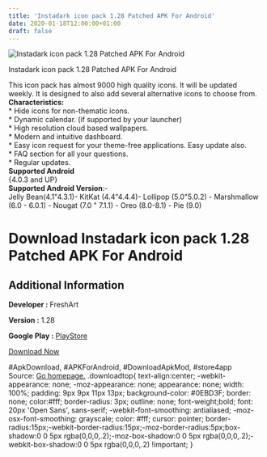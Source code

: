 ```yaml
---
title: 'Instadark icon pack 1.28 Patched APK For Android'
date: 2020-01-18T12:00:00+01:00
draft: false
---
```


![Instadark icon pack 1.28 Patched APK For Android](https://i0.wp.com/apkhome.net/wp-content/uploads/2020/01/Instadark-icon-pack-1.28-Patched.png "Instadark icon pack 1.28 Patched APK For Android")

  

Instadark icon pack 1.28 Patched APK For Android

This icon pack has almost 9000 high quality icons. It will be updated weekly. It is designed to also add several alternative icons to choose from.  
**Characteristics:**  
\* Hide icons for non-thematic icons.  
\* Dynamic calendar. (if supported by your launcher)  
\* High resolution cloud based wallpapers.  
\* Modern and intuitive dashboard.  
\* Easy icon request for your theme-free applications. Easy update also.  
\* FAQ section for all your questions.  
\* Regular updates.  
**Supported Android**  
{4.0.3 and UP}  
**Supported Android Version**:-  
Jelly Bean(4.1"4.3.1)- KitKat (4.4"4.4.4)- Lollipop (5.0"5.0.2) - Marshmallow (6.0 - 6.0.1) - Nougat (7.0 " 7.1.1) - Oreo (8.0-8.1) - Pie (9.0)

Download Instadark icon pack 1.28 Patched APK For Android
=========================================================

Additional Information
----------------------

**Developer :** FreshArt

**Version :** 1.28

**Google Play :** [PlayStore](https://play.google.com/store/apps/details?id=com.freshart.appone)

  

[Download Now](https://store4app.co/post/instadark-icon-pack-1-28-patched-apk-for-android_1579336536)

  
#ApkDownload, #APKForAndroid, #DownloadApkMod, #store4app  
Source: [Go homepage.](https://store4app.co/post/instadark-icon-pack-1-28-patched-apk-for-android_1579336536) .downloadtop{ text-align:center; -webkit-appearance: none; -moz-appearance: none; appearance: none; width: 100%; padding: 9px 9px 11px 13px; background-color: #0EBD3F; border: none; color:#fff; border-radius: 3px; outline: none; font-weight;bold; font: 20px 'Open Sans', sans-serif; -webkit-font-smoothing: antialiased; -moz-osx-font-smoothing: grayscale; color: #fff; cursor: pointer; border-radius:15px;-webkit-border-radius:15px;-moz-border-radius:5px;box-shadow:0 0 5px rgba(0,0,0,.2);-moz-box-shadow:0 0 5px rgba(0,0,0,.2);-webkit-box-shadow:0 0 5px rgba(0,0,0,.2) !important; }